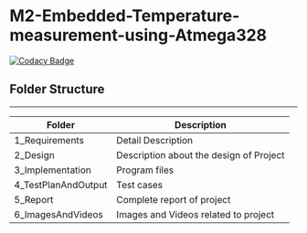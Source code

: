 # M2-Embedded-Temperature-measurement-using-Atmega328

[![Codacy Badge](https://app.codacy.com/project/badge/Grade/50d64e0288ea4df4b8176519e2730341)](https://www.codacy.com/gh/aartibhagat/M2-Embedded_Temperature-measurement-using-Atmega328/dashboard?utm_source=github.com&amp;utm_medium=referral&amp;utm_content=aartibhagat/M2-Embedded_Temperature-measurement-using-Atmega328&amp;utm_campaign=Badge_Grade)

## Folder Structure

---

| Folder            | Description                                  |
| ----------------- | -------------------------------------------- |
| 1_Requirements    | Detail Description                           |
| 2_Design          | Description about the design of Project      |
| 3_Implementation  | Program files                                |
|4_TestPlanAndOutput| Test cases                                   |
| 5_Report          | Complete report of project                   |
| 6_ImagesAndVideos | Images and Videos related to project         |

